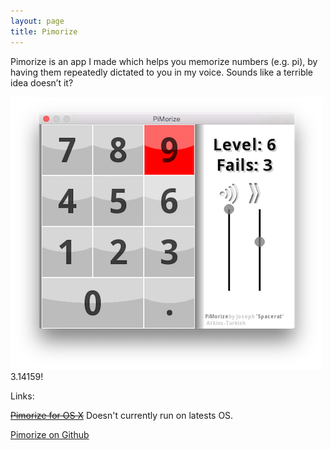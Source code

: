 ```yaml
---
layout: page
title: Pimorize
---
```


Pimorize is an app I made which helps you memorize numbers (e.g. pi), by having them repeatedly dictated to you in my voice. Sounds like a terrible idea doesn’t it?

<div class="thumbnailed">
	<img src="/images/pimorize.png" alt="Screenshot of Pimorize" />
	<div>3.14159!</div>
</div>

Links:

~~[Pimorize for OS X](/downloads/PimorizeOSX.zip)~~ Doesn't currently run on latests OS.

[Pimorize on Github](https://github.com/Spacerat/Pimorize)

